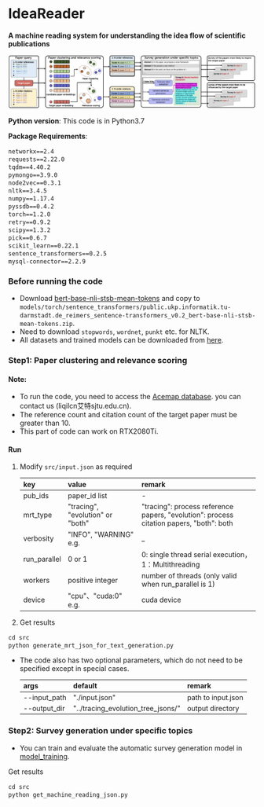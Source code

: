 # IdeaReader

**A machine reading system for understanding the idea flow of scientific publications**

<div align=center><img src="./image/framework.png" width="1200"/></div>

**Python version**: This code is in Python3.7

**Package Requirements**:
```
networkx==2.4
requests==2.22.0
tqdm==4.40.2
pymongo==3.9.0
node2vec==0.3.1
nltk==3.4.5
numpy==1.17.4
pyssdb==0.4.2
torch==1.2.0
retry==0.9.2
scipy==1.3.2
pick==0.6.7
scikit_learn==0.22.1
sentence_transformers==0.2.5
mysql-connector==2.2.9
```
### Before running the code
* Download [bert-base-nli-stsb-mean-tokens](https://public.ukp.informatik.tu-darmstadt.de/reimers/sentence-transformers/v0.2/bert-base-nli-stsb-mean-tokens.zip) and copy to `models/torch/sentence_transformers/public.ukp.informatik.tu-darmstadt.de_reimers_sentence-transformers_v0.2_bert-base-nli-stsb-mean-tokens.zip`.
* Need to download `stopwords`, `wordnet`, `punkt` etc. for NLTK.
* All datasets and trained models can be downloaded from [here](https://drive.google.com/file/d/1LKK3sK_BrhWZLMr8hiw7uMvMHvXcmH1h/view?usp=sharing).
### Step1: Paper clustering and relevance scoring
#### Note:
* To run the code, you need to access the [Acemap database](www.acemap.info). you can contact us (liqilcn艾特sjtu.edu.cn).
* The reference count and citation count of the target paper must be greater than 10.
* This part of code can work on RTX2080Ti.



#### Run

1. Modify `src/input.json` as required

   | key            | value                            | remark                                                                                  |
   |----------------------------------|-----------------------------------------------------------------------------------------| ------------------------------------------------ |
   | pub_ids      | paper_id list                    | -                                                                                       |
   | mrt_type     | "tracing", "evolution" or "both" | "tracing": process reference papers, "evolution": process citation papers, "both": both |
   | verbosity    | "INFO", "WARNING" e.g.           | _                                                                                       |
   | run_parallel | 0 or 1                           | 0: single thread serial execution，1：Multithreading                                      |
   | workers      | positive integer                 | number of threads (only valid when run_parallel is 1)                                   |
   | device       | "cpu"、"cuda:0" e.g.              | cuda device                                                                             |

2. Get results
```
cd src
python generate_mrt_json_for_text_generation.py
```
* The code also has two optional parameters, which do not need to be specified except in special cases.

   | args            | default                            | remark             |
   |------------------------------------|--------------------| ------------------------------ |
   | --input_path | "./input.json"                     | path to input.json |
   | --output_dir | "../tracing_evolution_tree_jsons/" | output directory   |

### Step2: Survey generation under specific topics
* You can train and evaluate the automatic survey generation model in [model_training](./model_training).

Get results
```
cd src
python get_machine_reading_json.py
```